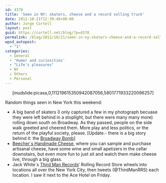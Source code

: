 ```yaml
---
id: 4378
title: 'Seen in NY: skaters, cheese and a record selling truck'
date: 2012-10-21T12:39:40+00:00
author: Jorge Cortell
layout: post
guid: https://cortell.net/blog/?p=4378
permalink: /blog/2012/10/21/seen-in-ny-skaters-cheese-and-a-record-selling-truck/
wpsd_autopost:
  - "1"
categories:
  - General
  - 'Humor and curiosities'
  - "Life's pleasures"
  - NY
  - Others
  - Personal
---
```

<p style="text-align: center">
  [mudslide:picasa,0,111219615350942087056,5801771933220096257]
</p>

<p style="text-align: left">
  Random things seen in New York this weekend:
</p>

  * A big band of skaters (I only captured a few in my photograph becuase they were left behind in a stoplight, but there were many many more) rolling down south on Broadway. As they passed, people on the side walk greeted and cheered them. More play and less politics, or the return of the playful society, please. [Update.- there is a big story behind it: the <a title="https://observer.com/2012/10/broadway-bomb-blows-up-skaters-cred-in-court/" href="https://observer.com/2012/10/broadway-bomb-blows-up-skaters-cred-in-court/" target="_blank">Broadway Bomb</a>]
  * <a title="https://www.beechershandmadecheese.com/" href="https://www.beechershandmadecheese.com/" target="_blank">Beecher`s Handmade Cheese</a>, where you can sample and purchase artisanal cheese, have some wine and small apetizers in the cellar downstairs, but even more fun to just sit and watch them make cheese live, through a big glass.
  * Jack White`s <a title="https://thirdmanrecords.com/" href="https://thirdmanrecords.com/" target="_blank">Third Man Records</a>‘ Rolling Record Store wheels into locations all over the New York City, then tweets (@ThirdManRRS) each location. I saw it next to the Ace Hotel on Friday.